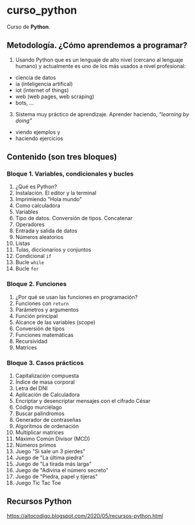 # curso_python
Curso de **Python**.

## Metodología. ¿Cómo aprendemos a programar?
1. Usando Python que es un lenguaje de alto nivel (cercano al lenguaje humano) y actualmente es uno de los más usados a nivel profesional:
  - ciencia de datos
  - ia (inteligencia artifical)
  - iot (internet of things)
  - web (web pages, web scraping)
  - bots, ...
3. Sistema muy práctico de aprendizaje. Aprender haciendo, *"learning by doing"*
  - viendo ejemplos y
  - haciendo ejercicios

## Contenido (son tres bloques)

### Bloque 1. Variables, condicionales y bucles
1. ¿Qué es Python?
2. Instalación. El editor y la terminal
3. Imprimiendo "Hola mundo"
4. Como calculadora
5. Variables
6. Tipo de datos. Conversión de tipos. Concatenar
7. Operadores
8. Entrada y salida de datos
9. Números aleatorios
10. Listas
11. Tulas, diccionarios y conjuntos
12. Condicional `if`
13. Bucle `while`
14. Bucle `for`

### Bloque 2. Funciones
1. ¿Por qué se usan las funciones en programación?
2. Funciones con `return`
3. Parámetros y argumentos
4. Función principal
5. Alcance de las variables (scope)
6. Conversión de tipos
7. Funciones matemáticas
8. Recursividad
9. Matrices

### Bloque 3. Casos prácticos
1. Capitalización compuesta
2. Índice de masa corporal
3. Letra del DNI
4. Aplicación de Calculadora
5. Encriptar y desencriptar mensajes con el cifrado César
6. Código murciélago
7. Buscar palíndromos
8. Generador de contraseñas
9. Algoritmos de ordenación
10. Multiplicar matrices
11. Máximo Común Divisor (MCD)
12. Números primos
13. Juego "Si sale un 3 pierdes"
14. Juego de "La última piedra"
15. Juego de "La tirada más larga"
16. Juego de "Adivina el número secreto"
17. Juego de "Piedra, papel y tijeras"
18. Juego Tic Tac Toe


## Recursos Python
https://altocodigo.blogspot.com/2020/05/recursos-python.html
